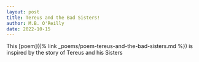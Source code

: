 ```yaml
---
layout: post
title: Tereus and the Bad Sisters!
author: M.B. O'Reilly
date: 2022-10-15
---
```


This [poem]({% link _poems/poem-tereus-and-the-bad-sisters.md %}) is inspired by the story of Tereus and his Sisters

